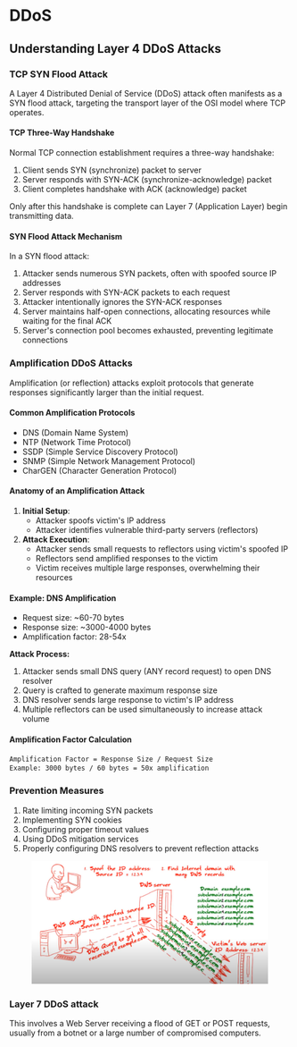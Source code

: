 # DDoS

## Understanding Layer 4 DDoS Attacks

### TCP SYN Flood Attack

A Layer 4 Distributed Denial of Service (DDoS) attack often manifests as a SYN flood attack, targeting the transport layer of the OSI model where TCP operates.

#### TCP Three-Way Handshake

Normal TCP connection establishment requires a three-way handshake:

1. Client sends SYN (synchronize) packet to server
2. Server responds with SYN-ACK (synchronize-acknowledge) packet
3. Client completes handshake with ACK (acknowledge) packet

Only after this handshake is complete can Layer 7 (Application Layer) begin transmitting data.

#### SYN Flood Attack Mechanism

In a SYN flood attack:

1. Attacker sends numerous SYN packets, often with spoofed source IP addresses
2. Server responds with SYN-ACK packets to each request
3. Attacker intentionally ignores the SYN-ACK responses
4. Server maintains half-open connections, allocating resources while waiting for the final ACK
5. Server's connection pool becomes exhausted, preventing legitimate connections

### Amplification DDoS Attacks

Amplification (or reflection) attacks exploit protocols that generate responses significantly larger than the initial request.

#### Common Amplification Protocols

* DNS (Domain Name System)
* NTP (Network Time Protocol)
* SSDP (Simple Service Discovery Protocol)
* SNMP (Simple Network Management Protocol)
* CharGEN (Character Generation Protocol)

#### Anatomy of an Amplification Attack

1. **Initial Setup**:
   * Attacker spoofs victim's IP address
   * Attacker identifies vulnerable third-party servers (reflectors)
2. **Attack Execution**:
   * Attacker sends small requests to reflectors using victim's spoofed IP
   * Reflectors send amplified responses to the victim
   * Victim receives multiple large responses, overwhelming their resources

#### Example: DNS Amplification

* Request size: \~60-70 bytes
* Response size: \~3000-4000 bytes
* Amplification factor: 28-54x

**Attack Process:**

1. Attacker sends small DNS query (ANY record request) to open DNS resolver
2. Query is crafted to generate maximum response size
3. DNS resolver sends large response to victim's IP address
4. Multiple reflectors can be used simultaneously to increase attack volume

#### Amplification Factor Calculation

```
Amplification Factor = Response Size / Request Size
Example: 3000 bytes / 60 bytes = 50x amplification
```

### Prevention Measures

1. Rate limiting incoming SYN packets
2. Implementing SYN cookies
3. Configuring proper timeout values
4. Using DDoS mitigation services
5. Properly configuring DNS resolvers to prevent reflection attacks

<figure><img src="../../../../.gitbook/assets/image (20) (1) (1) (1) (1) (1) (1) (1).png" alt=""><figcaption></figcaption></figure>

### Layer 7 DDoS attack&#x20;

This involves a Web Server receiving a flood of GET or POST requests, usually from a botnet or a large number of compromised computers.

